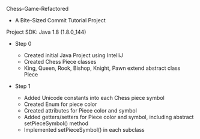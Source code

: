Chess-Game-Refactored
- A Bite-Sized Commit Tutorial Project

Project SDK: Java 1.8 (1.8.0_144)

- Step 0
    - Created initial Java Project using IntelliJ
    - Created Chess Piece classes
    - King, Queen, Rook, Bishop, Knight, Pawn extend abstract class Piece

- Step 1
    - Added Unicode constants into each Chess piece symbol
    - Created Enum for piece color
    - Created attributes for Piece color and symbol
    - Added getters/setters for Piece color and symbol, including abstract setPieceSymbol() method
    - Implemented setPieceSymbol() in each subclass